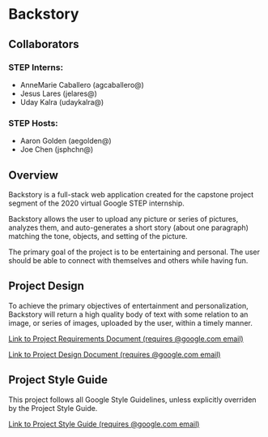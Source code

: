 # Backstory

## Collaborators

### STEP Interns:
* AnneMarie Caballero (agcaballero@)
* Jesus Lares (jelares@)
* Uday Kalra (udaykalra@)

### STEP Hosts:
* Aaron Golden (aegolden@)
* Joe Chen (jsphchn@)

## Overview
Backstory is a full-stack web application created for the capstone project segment of the 2020 virtual Google STEP internship.

Backstory allows the user to upload any picture or series of pictures, analyzes them, and auto-generates a short story (about one paragraph) matching the tone, objects, and setting of the picture.

The primary goal of the project is to be entertaining and personal. The user should be able to connect with themselves and others while having fun.

## Project Design
To achieve the primary objectives of entertainment and personalization, Backstory will return a high quality body of text with some relation to an image, or series of images, uploaded by the user, within a timely manner. 

[Link to Project Requirements Document (requires @google.com email)](https://docs.google.com/document/d/1A3upe_Yn0_oguNYjuFvwgUbluUlZ6hy1SxIKsRpfltw/edit?usp=sharing)

[Link to Project Design Document (requires @google.com email)](https://docs.google.com/document/d/1oORs1X7nxWZB6_cI8kB_cTJOMvak2k1XOrgGoboetko/edit?usp=sharing)

## Project Style Guide
This project follows all Google Style Guidelines, unless explicitly overriden by the Project Style Guide.

[Link to Project Style Guide (requires @google.com email)](https://docs.google.com/document/d/1IIRpZ9fLD8HodyzIo8H1nRNU0DpwVCp7qFi7upJOsQU/edit?usp=sharing)
